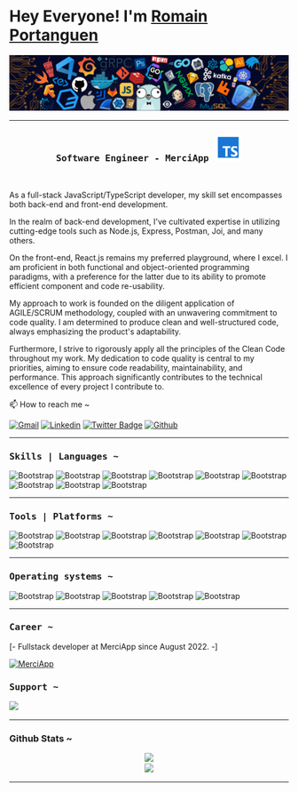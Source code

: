 # Hey Everyone! I'm [Romain Portanguen](https://github.com/Romain-Portanguen)

![](https://github.com/Romain-Portanguen/Romain-Portanguen/blob/main/header.png)

<hr>

<h3 align="center"><samp> Software Engineer - MerciApp <img src="https://github.com/Romain-Portanguen/Romain-Portanguen/blob/main/images/icons8-typescript-50.png"/> </samp></h3>

<br>

<div>
  
As a full-stack JavaScript/TypeScript developer, my skill set encompasses both back-end and front-end development.

In the realm of back-end development, I've cultivated expertise in utilizing cutting-edge tools such as Node.js, Express, Postman, Joi, and many others.

On the front-end, React.js remains my preferred playground, where I excel. I am proficient in both functional and object-oriented programming paradigms, with a preference for the latter due to its ability to promote efficient component and code re-usability.

My approach to work is founded on the diligent application of AGILE/SCRUM methodology, coupled with an unwavering commitment to code quality. I am determined to produce clean and well-structured code, always emphasizing the product's adaptability.

Furthermore, I strive to rigorously apply all the principles of the Clean Code throughout my work. My dedication to code quality is central to my priorities, aiming to ensure code readability, maintainability, and performance. This approach significantly contributes to the technical excellence of every project I contribute to.

📫 How to reach me ~

[![Gmail](https://img.shields.io/badge/-Gmail-c14438?style=flat&logo=Gmail&logoColor=white)](mailto:portanguenr@gmail.com)
[![Linkedin](https://img.shields.io/badge/-LinkedIn-blue?style=flat&logo=Linkedin&logoColor=white)](https://www.linkedin.com/in/https://www.linkedin.com/in/romain-portanguen-a9b0771b7/)
[![Twitter Badge](https://img.shields.io/badge/-Twitter-1da1f2?labelColor=1da1f2&logo=twitter&logoColor=white&link=https://twitter.com/https://twitter.com/DukeArtik)](https://twitter.com/https://twitter.com/DukeArtik)
[![Github](https://img.shields.io/github/followers/Romain-Portanguen?label=Follow&style=social)](https://github.com/Romain-Portanguen)

</div>

<hr>

<h3><b><samp>Skills | Languages ~</samp></b></h3>

![Bootstrap](https://img.shields.io/badge/-Typescript-05122A?style=plastic&logo=Typescript&color=2B343B)
![Bootstrap](https://img.shields.io/badge/-Javascript-05122A?style=plastic&logo=Javascript&color=2B343B)
![Bootstrap](https://img.shields.io/badge/-Python-05122A?style=plastic&logo=Python&color=2B343B)
![Bootstrap](https://img.shields.io/badge/-React-05122A?style=plastic&logo=React&color=2B343B)
![Bootstrap](https://img.shields.io/badge/-Nodejs-05122A?style=plastic&logo=Nodejs&color=2B343B)
![Bootstrap](https://img.shields.io/badge/-MySQL-05122A?style=plastic&logo=MySQL&color=2B343B)
![Bootstrap](https://img.shields.io/badge/-PostgreSQL-05122A?style=plastic&logo=PostgreSQL&color=2B343B)
![Bootstrap](https://img.shields.io/badge/-yarn-05122A?style=plastic&logo=yarn&color=2B343B)
![Bootstrap](https://img.shields.io/badge/-npm-05122A?style=plastic&logo=npm&color=2B343B)

<hr>

<div>
  
<h3><b><samp>Tools | Platforms ~</samp></b></h3>
  
![Bootstrap](https://img.shields.io/badge/-Gitlab-05122A?style=plastic&logo=Gitlab&color=2B343B)
![Bootstrap](https://img.shields.io/badge/-Github-05122A?style=plastic&logo=Github&color=2B343B)
![Bootstrap](https://img.shields.io/badge/-Git-05122A?style=plastic&logo=Git&color=2B343B)
![Bootstrap](https://img.shields.io/badge/-Bash-05122A?style=plastic&logo=Bash&color=2B343B)
![Bootstrap](https://img.shields.io/badge/-VisualStudioCode-05122A?style=plastic&logo=VisualStudioCode&color=2B343B)
![Bootstrap](https://img.shields.io/badge/-VirtualBox-05122A?style=plastic&logo=VirtualBox&color=2B343B)
![Bootstrap](https://img.shields.io/badge/-Docker-05122A?style=plastic&logo=Docker&color=2B343B)
  
</div>

<hr>

<div>
  
<h3><b><samp>Operating systems ~</samp></b></h3>

![Bootstrap](https://img.shields.io/badge/-MacOs-05122A?style=plastic&logo=MacOs&color=2B343B)
![Bootstrap](https://img.shields.io/badge/-Linux-05122A?style=plastic&logo=Linux&color=2B343B)
![Bootstrap](https://img.shields.io/badge/-Debian-05122A?style=plastic&logo=Debian&color=2B343B)
![Bootstrap](https://img.shields.io/badge/-KaliLinux-05122A?style=plastic&logo=KaliLinux&color=2B343B)
![Bootstrap](https://img.shields.io/badge/-Windows-05122A?style=plastic&logo=Windows&color=2B343B)
  
</div>

<hr> 
  

<div>
<h3><b><samp>Career ~</samp></b></h3>

<p>[- Fullstack developer at MerciApp since August 2022. -]</p>
  
<span>
  <a href="https://www.merci-app.com/">
    <img src="https://encrypted-tbn0.gstatic.com/images?q=tbn:ANd9GcRwzlQguqwlm-v6JuoQDiASeAHfLNAZWrEZjvlzbObM&s" alt="MerciApp" width="152" height="36"/>
  </a>
  <br>
</span>

<h3><b><samp>Support ~</samp></b></h3>

<p>
  <a href="https://www.buymeacoffee.com/romainport"><img src="https://img.buymeacoffee.com/button-api/?text=Buy me a coffee&emoji=&slug=romainport&button_colour=5F7FFF&font_colour=ffffff&font_family=Poppins&outline_colour=000000&coffee_colour=FFDD00" /></a>
</p>

</div>

<hr>

### Github Stats ~
  
<div align="center">
  <a href="https://github.com/Romain-Portanguen">
    <div>
      <img src="https://github-readme-streak-stats.herokuapp.com/?user=Romain-Portanguen&theme=tokyonight" />
    </div>
    <div>
      <img src="https://github-profile-summary-cards.vercel.app/api/cards/profile-details?username=Romain-Portanguen&theme=tokyonight" />
    </div>
  </a>
</div>
  
<hr>
